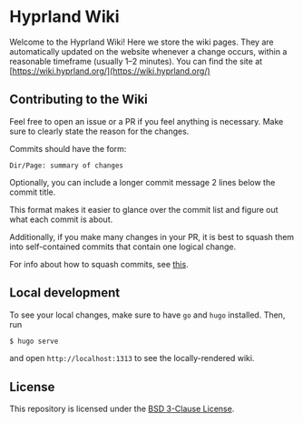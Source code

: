 # Hyprland Wiki

Welcome to the Hyprland Wiki! Here we store the wiki pages. They are automatically updated on the
website whenever a change occurs, within a reasonable timeframe (usually 1–2 minutes).
You can find the site at [https://wiki.hyprland.org/](https://wiki.hyprland.org/)

## Contributing to the Wiki

Feel free to open an issue or a PR if you feel anything is necessary.
Make sure to clearly state the reason for the changes.

Commits should have the form:

`Dir/Page: summary of changes`

Optionally, you can include a longer commit message 2 lines below the commit
title.

This format makes it easier to glance over the commit list and figure out what
each commit is about.

Additionally, if you make many changes in your PR, it is best to squash them
into self-contained commits that contain one logical change.

For info about how to squash commits, see [this](https://stackoverflow.com/a/5189600).

## Local development

To see your local changes, make sure to have `go` and `hugo` installed. Then, run

```sh
$ hugo serve
```

and open `http://localhost:1313` to see the locally-rendered wiki.

## License

This repository is licensed under the [BSD 3-Clause License](./LICENSE).
